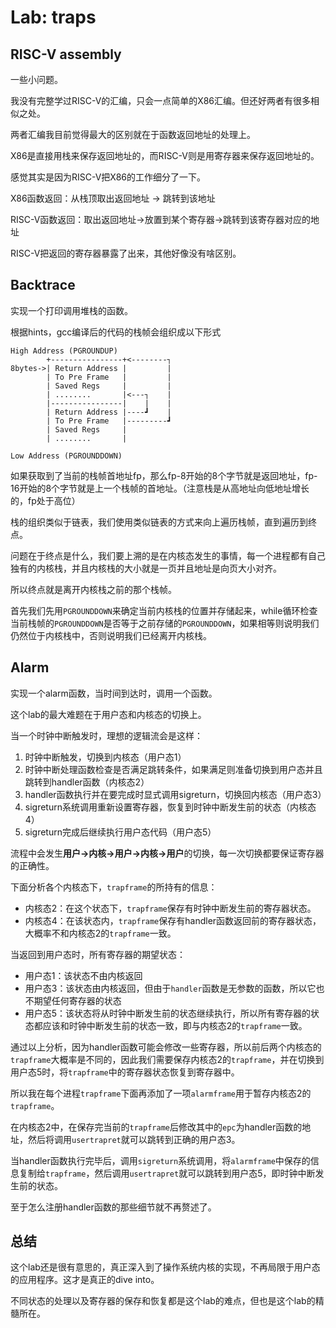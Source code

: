 # Lab: traps

## RISC-V assembly

一些小问题。

我没有完整学过RISC-V的汇编，只会一点简单的X86汇编。但还好两者有很多相似之处。

两者汇编我目前觉得最大的区别就在于函数返回地址的处理上。

X86是直接用栈来保存返回地址的，而RISC-V则是用寄存器来保存返回地址的。

感觉其实是因为RISC-V把X86的工作细分了一下。

X86函数返回：从栈顶取出返回地址 -> 跳转到该地址

RISC-V函数返回：取出返回地址->放置到某个寄存器->跳转到该寄存器对应的地址

RISC-V把返回的寄存器暴露了出来，其他好像没有啥区别。

## Backtrace 

实现一个打印调用堆栈的函数。

根据hints，gcc编译后的代码的栈帧会组织成以下形式

```
High Address (PGROUNDUP)
        +----------------+<--------┐
8bytes->| Return Address |         |
        | To Pre Frame   |         |
        | Saved Regs     |         |
        | ........       |<---┐    |
        |----------------|    |    |
        | Return Address |----┛    |
        | To Pre Frame   |---------┛
        | Saved Regs     |
        | ........       |

Low Address (PGROUNDDOWN)
```
如果获取到了当前的栈帧首地址fp，那么fp-8开始的8个字节就是返回地址，fp-16开始的8个字节就是上一个栈帧的首地址。（注意栈是从高地址向低地址增长的，fp处于高位）

栈的组织类似于链表，我们使用类似链表的方式来向上遍历栈帧，直到遍历到终点。

问题在于终点是什么，我们要上溯的是在内核态发生的事情，每一个进程都有自己独有的内核栈，并且内核栈的大小就是一页并且地址是向页大小对齐。

所以终点就是离开内核栈之前的那个栈帧。

首先我们先用`PGROUNDDOWN`来确定当前内核栈的位置并存储起来，while循环检查当前栈帧的`PGROUNDDOWN`是否等于之前存储的`PGROUNDDOWN`，如果相等则说明我们仍然位于内核栈中，否则说明我们已经离开内核栈。

## Alarm 

实现一个alarm函数，当时间到达时，调用一个函数。

这个lab的最大难题在于用户态和内核态的切换上。

当一个时钟中断触发时，理想的逻辑流会是这样：

1. 时钟中断触发，切换到内核态（用户态1）
2. 时钟中断处理函数检查是否满足跳转条件，如果满足则准备切换到用户态并且跳转到handler函数（内核态2）
3. handler函数执行并在要完成时显式调用sigreturn，切换回内核态（用户态3）
4. sigreturn系统调用重新设置寄存器，恢复到时钟中断发生前的状态（内核态4）
5. sigreturn完成后继续执行用户态代码（用户态5）

流程中会发生**用户->内核->用户->内核->用户**的切换，每一次切换都要保证寄存器的正确性。

下面分析各个内核态下，`trapframe`的所持有的信息：
    
- 内核态2：在这个状态下，`trapframe`保存有时钟中断发生前的寄存器状态。
- 内核态4：在该状态内，`trapframe`保存有handler函数返回前的寄存器状态，大概率不和内核态2的`trapframe`一致。

当返回到用户态时，所有寄存器的期望状态：
- 用户态1：该状态不由内核返回
- 用户态3：该状态由内核返回，但由于`handler`函数是无参数的函数，所以它也不期望任何寄存器的状态
- 用户态5：该状态将从时钟中断发生前的状态继续执行，所以所有寄存器的状态都应该和时钟中断发生前的状态一致，即与内核态2的`trapframe`一致。

通过以上分析，因为handler函数可能会修改一些寄存器，所以前后两个内核态的`trapframe`大概率是不同的，因此我们需要保存内核态2的`trapframe`，并在切换到用户态5时，将`trapframe`中的寄存器状态恢复到寄存器中。

所以我在每个进程`trapframe`下面再添加了一项`alarmframe`用于暂存内核态2的`trapframe`。

在内核态2中，在保存完当前的`trapframe`后修改其中的`epc`为handler函数的地址，然后将调用`usertrapret`就可以跳转到正确的用户态3。

当handler函数执行完毕后，调用`sigreturn`系统调用，将`alarmframe`中保存的信息复制给`trapframe`，然后调用`usertrapret`就可以跳转到用户态5，即时钟中断发生前的状态。

至于怎么注册handler函数的那些细节就不再赘述了。

## 总结

这个lab还是很有意思的，真正深入到了操作系统内核的实现，不再局限于用户态的应用程序。这才是真正的dive into。

不同状态的处理以及寄存器的保存和恢复都是这个lab的难点，但也是这个lab的精髓所在。